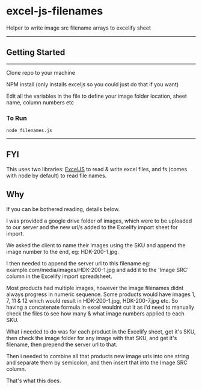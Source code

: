 # excel-js-filenames
Helper to write image src filename arrays to excelify sheet

---

## Getting Started

---

Clone repo to your machine

NPM install (only installs exceljs so you could just do that if you want)

Edit all the variables in the file to define your image folder location, sheet name, column numbers etc

### To Run

```
node filenames.js
```

---

## FYI

This uses two libraries: [ExcelJS](https://github.com/exceljs/exceljs) to read & write excel files, and fs (comes with node by default) to read file names.

## Why

If you can be bothered reading, details below.

I was provided a google drive folder of images, which were to be uploaded to our server and the new url/s added to the Excelify import sheet for import. 

We asked the client to name their images using the SKU and append the image number to the end, eg: HDK-200-1.jpg. 

I then needed to append the server url to this filename eg: example.com/media/images/HDK-200-1.jpg and add it to the 'Image SRC' column in the Excelify import spreadsheet.

Most products had multiple images, however the image filenames didnt always progress in numeric sequence. Some products would have images 1, 7, 11 & 12 which would result in HDK-200-1.jpg, HDK-200-7.jpg etc. So having a concatenate formula in excel wouldnt cut it as i'd need to manually check the files to see how many & what image numbers applied to each SKU.

What i needed to do was for each product in the Excelify sheet, get it's SKU, then check the image folder for any image with that SKU, and get it's filename, then prepend the server url to that.


Then i needed to combine all that products new image urls into one string and separate them by semicolon, and then insert that into the Image SRC column.

That's what this does.

